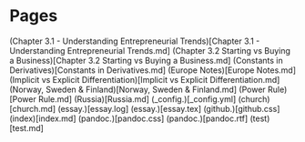 # Pages
(Chapter 3.1 - Understanding Entrepreneurial Trends)[Chapter 3.1 - Understanding Entrepreneurial Trends.md]
(Chapter 3.2 Starting vs Buying a Business)[Chapter 3.2 Starting vs Buying a Business.md]
(Constants in Derivatives)[Constants in Derivatives.md]
(Europe Notes)[Europe Notes.md]
(Implicit vs Explicit Differentiation)[Implicit vs Explicit Differentiation.md]
(Norway, Sweden & Finland)[Norway, Sweden & Finland.md]
(Power Rule)[Power Rule.md]
(Russia)[Russia.md]
(_config.)[_config.yml]
(church)[church.md]
(essay.)[essay.log]
(essay.)[essay.tex]
(github.)[github.css]
(index)[index.md]
(pandoc.)[pandoc.css]
(pandoc.)[pandoc.rtf]
(test)[test.md]
